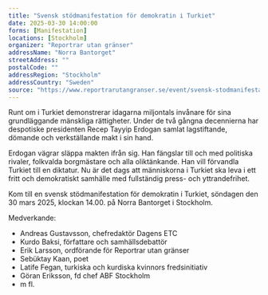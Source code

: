 ```yaml
---
title: "Svensk stödmanifestation för demokratin i Turkiet"
date: 2025-03-30 14:00:00
forms: [Manifestation]
locations: [Stockholm]
organizer: "Reportrar utan gränser"
addressName: "Norra Bantorget"
streetAddress: ""
postalCode: ""
addressRegion: "Stockholm"
addressCountry: "Sweden"
source: "https://www.reportrarutangranser.se/event/svensk-stodmanifestation-for-demokratin-i-turkiet/"
---
```

Runt om i Turkiet demonstrerar idagarna miljontals invånare för sina grundläggande mänskliga rättigheter.
Under de två gångna decennierna har despotiske presidenten Recep Tayyip Erdogan samlat lagstiftande, dömande och verkställande makt i sin hand.

Erdogan vägrar släppa makten ifrån sig. Han fängslar till och med politiska rivaler, folkvalda borgmästare och alla oliktänkande. Han vill förvandla Turkiet till en diktatur. Nu är det dags att människorna i Turkiet ska leva i ett fritt och demokratiskt samhälle med fullständig press- och yttrandefrihet.

Kom till en svensk stödmanifestation för demokratin i Turkiet, söndagen den 30 mars 2025, klockan 14.00. på Norra Bantorget i Stockholm.

Medverkande:
- Andreas Gustavsson, chefredaktör Dagens ETC
- Kurdo Baksi, författare och samhällsdebattör
- Erik Larsson, ordförande för Reportrar utan gränser
- Sebüktay Kaan, poet
- Latife Fegan, turkiska och kurdiska kvinnors fredsinitiativ
- Göran Eriksson, fd chef ABF Stockholm
- m fl.